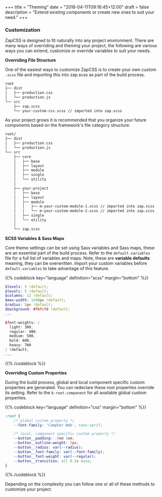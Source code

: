 +++
title = "Theming"
date = "2018-04-11T09:16:45+12:00"
draft = false
description = "Extend existing components or create new ones to suit your need."
+++

### Customization

ZapCSS is designed to fit naturally into any project environment. There are many ways of overriding and theming your project, the following are various ways you can extend, customize or override variables to suit your needs.

**Overriding File Structure**

One of the easiest ways to customize ZapCSS is to create your own custom `.scss` file and importing this into zap.scss as part of the build process.

```html
root
├── dist
│   ├── production.css
│   └── production.js
└── src
    ├── zap.scss
    └── your-custom-css.scss // imported into zap.scss
```
<div class="margin-bottom:2"></div>

As your project grows it is recommended that you organize your future components based on the framework's file category structure:

```html
root/
├── dist
│   ├── production.css
│   └── production.js
└── src
    ├── core
    │   ├── base
    │   ├── layout
    │   ├── module
    │   ├── single
    │   └── utility
    │
    ├── your-project
    │   ├── base
    │   ├── layout
    │   ├── module
    │   │   ├── m-your-custom-module-1.scss // imported into zap.scss
    │   │   └── m-your-custom-module-2.scss // imported into zap.scss
    │   ├── single
    │   └── utility
    │
    └── zap.scss
```
<div class="margin-bottom:4"></div>

**SCSS Variables & Sass Maps**

Core theme settings can be set using Sass variables and Sass maps, these are an essential part of the build process. Refer to the `default.variables` file for a full list of variables and maps. Note, these are **variable defaults** meaning, they can be overwritten. Import your custom variables before `default.variables` to take advantage of this feature.

{{% codeblock key="language" definition="scss" margin="bottom" %}}
```scss
$levels: 5 !default;
$levels: 5 !default;
$columns: 12 !default;
$max-width: 1440px !default;
$radius: 5px !default;
$background: #fbfcfd !default;
...

$font-weights: (
  light: 300,
  regular: 400,
  medium: 500,
  bold: 600,
  heavy: 700
) !default;
...
```
{{% /codeblock %}}

<div class="margin-bottom:4"></div>

**Overriding Custom Properties**

During the build process, global and local component specific custom properties are generated. You can redeclare these root properties override its setting. Refer to the `b-root.component` for all available global custom properties.

{{% codeblock key="language" definition="css" margin="bottom" %}}
```css
:root {
	/* global custom property */
	--font-family: 'Camphor Web', sans-serif;

	/* local, component specific custom property */
	--button__padding: .9em 1em;
	--button__outline-weight: 2px;
	--button__radius: var(--radius);
	--button__font-family: var(--font-family);
	--button__font-weight: var(--regular);
	--button__transition: all 0.2s ease;
}
```
{{% /codeblock %}}

Depending on the complexity you can follow one or all of these methods to customize your project.
